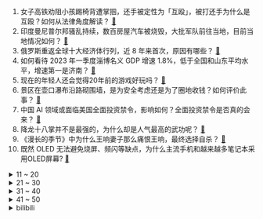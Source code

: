 1. 女子高铁劝阻小孩踢椅背遭掌掴，还手被定性为「互殴」，被打还手为什么是互殴？如何从法律角度解读？ [:link:](https://www.zhihu.com/question/599681580)
2. 印度曼尼普尔邦骚乱持续，数百房屋汽车被烧毁，大批军队前往当地，目前当地情况如何？ [:link:](https://www.zhihu.com/question/599298359)
3. 俄罗斯重返全球十大经济体行列，近 8 年来首次，原因有哪些？ [:link:](https://www.zhihu.com/question/599713393)
4. 如何看待 2023 年一季度淄博名义 GDP 增速 1.8%，低于全国和山东平均水平，增速第一是济南？ [:link:](https://www.zhihu.com/question/599603532)
5. 现在的年轻人还会觉得20年前的游戏好玩吗？ [:link:](https://www.zhihu.com/question/599163705)
6. 景区在壶口瀑布沿路砌围墙，是为安全考虑还是为了圈地收钱？如何评价此事？ [:link:](https://www.zhihu.com/question/599384937)
7. 中国 AI 领域或面临美国全面投资禁令，影响如何？全面投资禁令是否真的会来？ [:link:](https://www.zhihu.com/question/599736530)
8. 降龙十八掌并不是最强的，为什么却是人气最高的武功呢？ [:link:](https://www.zhihu.com/question/498544840)
9. 《漫长的季节》中为什么王响妻子那么痛恨王响，最终选择自杀？ [:link:](https://www.zhihu.com/question/598972109)
10. 既然 OLED 无法避免烧屏、频闪等缺点，为什么主流手机和越来越多笔记本采用OLED屏幕? [:link:](https://www.zhihu.com/question/599168118)
<details>
<summary>11 ~ 20</summary>

11. 昆山两地产项目因「擅自大幅度降价销售，扰乱房地产市场秩序」被政府处罚，该事件透露出哪些信息？ [:link:](https://www.zhihu.com/question/599712974)
12. 比亚迪长沙工厂现「批量辞职」，有员工收到「本月离职名额已满」答复，具体情况如何？ [:link:](https://www.zhihu.com/question/599719207)
13. 老资历的同事来刺探、打听我的家庭背景和隐私，怎样应对才委婉且不得罪人？ [:link:](https://www.zhihu.com/question/592341655)
14. RTX3060Ti G6X和RTX4070差距有多大？2023年还值得入手30系显卡吗? [:link:](https://www.zhihu.com/question/598146438)
15. 《漫长的季节》中，沈墨是怎么杀死沈栋梁的？ [:link:](https://www.zhihu.com/question/599368853)
16. 极端气候突袭地中海，西班牙等四国 4 月底就现历史最高温，世界气象组织预警厄尔尼诺，哪些信息值得关注？ [:link:](https://www.zhihu.com/question/599734883)
17. 《漫长的季节》中碎尸不应该能检测出多种 DNA 吗？ [:link:](https://www.zhihu.com/question/598832051)
18. 五个月孩子，母乳转奶粉期间乳糖不耐受，应该怎么做? [:link:](https://www.zhihu.com/question/535604819)
19. 《原神》为什么五百年来，历任须弥大贤者都选择囚禁小草神纳西妲，没一个贤者想过帮助她吗？ [:link:](https://www.zhihu.com/question/599379610)
20. 临近预产期，应该提前置办哪些母婴用品？ [:link:](https://www.zhihu.com/question/544629019)
</details>
<details>
<summary>21 ~ 30</summary>

21. 四种基本力是如何跨越空无一物的空间发力的？ [:link:](https://www.zhihu.com/question/599407300)
22. 如何评价《破事精英 2》第 23-24 集（大结局）？ [:link:](https://www.zhihu.com/question/599798307)
23. 研究一些几何结构的模空间是为了得到什么呢？ [:link:](https://www.zhihu.com/question/595155491)
24. 类似「最终解释权归本公司所有」的标语是不是钻法律的空子？作为消费者该如何理解这类标语？ [:link:](https://www.zhihu.com/question/599165768)
25. 烧烤、夜摊带动「淄博模式」爆火，淄博面对环境、治安等问题是如何处理的？为什么他们能成功？ [:link:](https://www.zhihu.com/question/599412504)
26. 可以分享你喜欢了很久的诗词吗？ [:link:](https://www.zhihu.com/question/598868135)
27. 为什么深蹲姿势正确，但还是感受不到臀部发力，只有大腿酸痛？ [:link:](https://www.zhihu.com/question/597987972)
28. 如何评价《崩坏：星穹铁道》冒险任务「解雇」？ [:link:](https://www.zhihu.com/question/598717623)
29. 带孩子去过的博物馆中，哪一件展品是最吸引孩子的？ [:link:](https://www.zhihu.com/question/597452464)
30. 毕业后两段工作经验都不到一年，会不会影响后续就业？ [:link:](https://www.zhihu.com/question/587070277)
</details>
<details>
<summary>31 ~ 40</summary>

31. 如何才能利用上身边的大佬人脉资源？ [:link:](https://www.zhihu.com/question/583942923)
32. 如何得知自己在他人心中的评价？ [:link:](https://www.zhihu.com/question/56219391)
33. 《明日方舟》四周年以来，有哪些干员的设计使你眼前一亮？ [:link:](https://www.zhihu.com/question/599387184)
34. 吕梁离石区否认「博物馆长被区长推倒致伤」，工作人员称「经核实是谣言」，哪些信息值得关注？ [:link:](https://www.zhihu.com/question/599765592)
35. 社会看似机会很多，但为何创业成功并非易事？ [:link:](https://www.zhihu.com/question/599324964)
36. 基辛格称「由于中国的加入，俄乌谈判年底前将迎来关键时刻」，如何看待其表态？ [:link:](https://www.zhihu.com/question/599727236)
37. Prompt很难学吗？ [:link:](https://www.zhihu.com/question/594983529)
38. 如何评价《明日方舟》的浮空机制？ [:link:](https://www.zhihu.com/question/599486870)
39. 国家疾控局研判「局部地区疫情或出现小幅反弹，但出现区域性规模性疫情可能性不大」，目前各地疫情形势如何？ [:link:](https://www.zhihu.com/question/599735569)
40. 记忆中有哪些路边摊令你印象深刻？它们是什么样子的？对你的生活和所在城市有哪些影响？ [:link:](https://www.zhihu.com/question/599412785)
</details>
<details>
<summary>41 ~ 50</summary>

41. 爱和喜欢的本质到底是什么？ [:link:](https://www.zhihu.com/question/592736815)
42. 22-23 赛季英超阿森纳 2:0 纽卡，多赛一场落后曼城 1 分，马丁内利造乌龙，如何评价这场比赛？ [:link:](https://www.zhihu.com/question/599645911)
43. 本轮银行股集体上涨的底层逻辑是什么？牛市是否已来？ [:link:](https://www.zhihu.com/question/599603455)
44. 有哪些适合职场人士的手表值得推荐？ [:link:](https://www.zhihu.com/question/597452188)
45. 仙道真的是神奈川四大王牌中最差的一个吗? [:link:](https://www.zhihu.com/question/329892934)
46. 孕期应该怎么科学选择营养品？ [:link:](https://www.zhihu.com/question/597257543)
47. 员工拒从北京调离被开除获赔 14.26 万，如何从法律角度解读此事？劳动者遇到非自愿调岗该如何维权？ [:link:](https://www.zhihu.com/question/599742840)
48. 如何看待 Uzi 疑似因合同纠纷将再次回归虎牙直播？他当初的合同到底是怎么签的？ [:link:](https://www.zhihu.com/question/599450632)
49. 想去「很绿很野」的地方来一场解压之旅，有哪些地方值得推荐？ [:link:](https://www.zhihu.com/question/599400298)
50. 如何评价《机动战士高达 水星的魔女》第二季 第5集（第17集）？ [:link:](https://www.zhihu.com/question/599596406)
</details><details>
<summary>bilibili</summary>

</details>